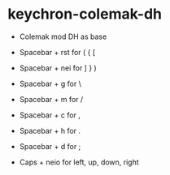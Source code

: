 # keychron-colemak-dh

- Colemak mod DH as base

- Spacebar + rst for ( { [
- Spacebar + nei for ] } )

- Spacebar + g for \
- Spacebar + m for /

- Spacebar + c for ,
- Spacebar + h for .
- Spacebar + d for ;

- Caps + neio for left, up, down, right
